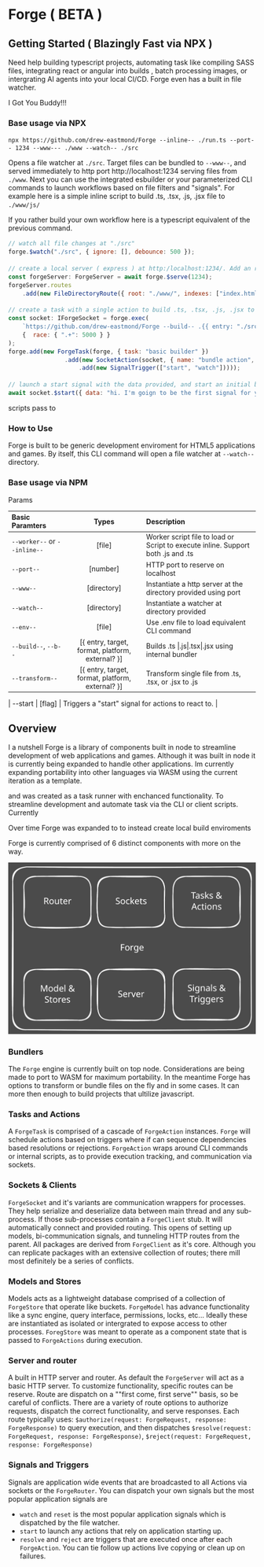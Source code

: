 # Forge ( BETA )

## Getting Started ( Blazingly Fast via NPX )

Need help building typescript projects, automating task like compiling SASS files, integrating react or angular into builds  , batch processing images, or intergrating AI agents into your local CI/CD. Forge even has a built in file watcher.

I Got You Buddy!!!

### Base usage via NPX 
```
npx https://github.com/drew-eastmond/Forge --inline-- ./run.ts --port-- 1234 --www--- ./www --watch-- ./src
```
Opens a file watcher at `./src`. Target files can be bundled to `--www--`, and served immediately to http port http://localhost:1234 serving files from `./www`. Next you can use the integrated esbuilder or your parameterized CLI commands to launch workflows based on file filters and "signals". For example here is a simple inline script to build .ts, .tsx, .js, .jsx file to `./www/js/`

If you rather build your own workflow here is a typescript equivalent of the previous command.

```js
// watch all file changes at "./src"
forge.$watch("./src", { ignore: [], debounce: 500 });

// create a local server ( express ) at http:/localhost:1234/. Add an route that map requests to "./www"
const forgeServer: ForgeServer = await forge.$serve(1234); 
forgeServer.routes
    .add(new FileDirectoryRoute({ root: "./www/", indexes: ["index.html"], resolve: { status: 200, end: true } }));

// create a task with a single action to build .ts, .tsx, .js, .jsx to "./www/js/"
const socket: IForgeSocket = forge.exec(
    `https://github.com/drew-eastmond/Forge --build-- .{{ entry: "./src", target: "./www/src/", format: "cjs", platform: "node" }}`, 
    {  race: { ".+": 5000 } }
);
forge.add(new ForgeTask(forge, { task: "basic builder" })
				.add(new SocketAction(socket, { name: "bundle action", enabled: true }, { data: "some helpful data" })
					.add(new SignalTrigger(["start", "watch"]))));
		
// launch a start signal with the data provided, and start an initial build to update the current project.
await socket.$start({ data: "hi. I'm goign to be the first signal for you to process." });
```
 


scripts pass to 
### How to Use

Forge is built to be generic development enviroment for HTML5 applications and games. By itself, this CLI command will open a file watcher at `--watch--` directory. 
 
 

### Base usage via NPM 


Params

| Basic Paramters | Types | Description |
| :---         |     :---:      | :---         |
| `--worker--` or `--inline--`   | [file]     | Worker script file to load or Script to execute inline. Support both .js and .ts    |
| `--port--`     | [number]       | HTTP port to reserve on localhost  |
| `--www--`     | [directory]       | Instantiate a http server at the directory provided using port    |
| `--watch--`     | [directory]       | Instantiate a watcher at directory provided     |
| `--env--`     | [file]       | Use .env file to load equivalent CLI command    |
| `--build--`, `--b--`     | [{ entry, target, format, platform, external? }]       | Builds  .ts \|.js\|.tsx\|.jsx using internal bundler    |
| `--transform--`    | [{ entry, target, format, platform, external? }]       | Transform single file from  .ts, .tsx, or .jsx to .js    |

| --start   | [flag] | Triggers a "start" signal for actions to react to. |


## Overview

I a nutshell Forge is a library of components built in node to streamline development of web applications and games. Although it was built in node it is currently being expanded to handle other applications. Im currently expanding portability into other languages via WASM using the current iteration as a template. 

and  was created as a task runner with enchanced functionality. To streamline development and automate task via the CLI or client scripts. Currently 

Over time Forge was expanded to to instead create local build enviroments

Forge is currently comprised of 6 distinct components with more on the way. 

<picture>
 <source media="(prefers-color-scheme: dark)" srcset="https://github.com/drew-eastmond/Forge/blob/main/docs/forge-overview-dark.svg">
 <source media="(prefers-color-scheme: light)" srcset="https://github.com/drew-eastmond/Forge/blob/main/docs/forge-overview-light.svg">
 <img alt="YOUR-ALT-TEXT" src="https://github.com/drew-eastmond/Forge/blob/main/docs/forge-overview.svg">
</picture>

### Bundlers
The `Forge` engine is currently built on top node. Considerations are being made to port to WASM for maximum portability. In the meantime Forge has options to transform or bundle files on the fly and in some cases. It can more then enough to build projects that ultilize javascript. 

### Tasks and Actions
A `ForgeTask` is comprised of a cascade of `ForgeAction` instances. `Forge` will schedule actions based on triggers where if can sequence dependencies based resolutions or rejections. `ForgeAction` wraps around CLI commands or internal scripts, as to provide execution tracking, and communication via sockets.

### Sockets & Clients
`ForgeSocket` and it's variants are communication wrappers for processes. They help serialize and deserialize data between main thread and any sub-process. If those sub-processes contain a `ForgeClient` stub. It will automatically connect and provided routing. This opens of setting up models, bi-communication signals, and tunneling HTTP routes from the parent. All packages are derived from `ForgeClient` as it's core. Although you can replicate packages with an extensive collection of routes; there mill most definitely be a series of conflicts.

### Models and Stores
Models acts as a lightweight database comprised of a collection of `ForgeStore` that operate like buckets. `ForgeModel` has advance functionality like a sync engine, query interface, permissions, locks, etc... Ideally these are instantiated as isolated or intergrated to expose access to other processes. `ForegStore` was meant to operate as a component state that is passed to `ForgeActions` during execution. 

### Server and router
A built in HTTP server and router. As default the `ForgeServer` will act as a basic HTTP server. To customize functionality, specific routes can be reserve. Route are dispatch on a ""first come, first serve"" basis, so be careful of conflicts. There are a variety of route options to authorize requests, dispatch the correct functionality, and serve responses. Each route typically uses: 
`$authorize(request: ForgeRequest, response: ForgeResponse)` to query execution, and then dispatches `$resolve(request: ForgeRequest, response: ForgeResponse)`, `$reject(request: ForgeRequest, response: ForgeResponse)`

### Signals and Triggers
Signals are application wide events that are broadcasted to all Actions via sockets or the `ForgeRouter`. You can dispatch your own signals but the most popular application signals are 
- `watch` and `reset` is the most popular application signals which is dispatched by the file watcher. 
- `start` to launch any actions that rely on application starting up.
- `resolve` and `reject` are triggers that are executed once after each `ForgeAction`. You can tie follow up actions live copying or clean up on failures.